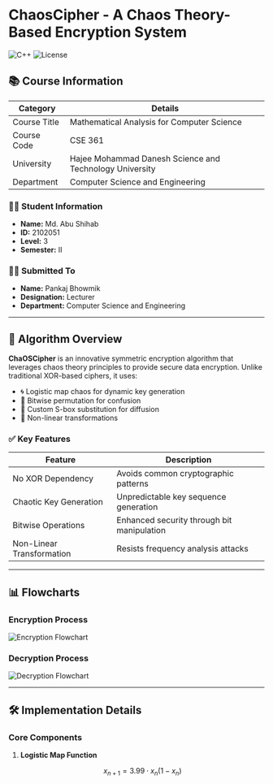 # ChaosCipher - A Chaos Theory-Based Encryption System
![C++](https://img.shields.io/badge/C++-17-blue.svg)
![License](https://img.shields.io/badge/License-Academic-blue.svg)

## 📚 Course Information
| Category          | Details                          |
|-------------------|----------------------------------|
| Course Title      | Mathematical Analysis for Computer Science |
| Course Code       | CSE 361                          |
| University        | Hajee Mohammad Danesh Science and Technology University |
| Department        | Computer Science and Engineering |

### 👨‍🎓 Student Information
- **Name:** Md. Abu Shihab
- **ID:** 2102051
- **Level:** 3
- **Semester:** II

### 👨‍🏫 Submitted To
- **Name:** Pankaj Bhowmik
- **Designation:** Lecturer
- **Department:** Computer Science and Engineering

---

## 🔐 Algorithm Overview
**ChaOSCipher** is an innovative symmetric encryption algorithm that leverages chaos theory principles to provide secure data encryption. Unlike traditional XOR-based ciphers, it uses:

- 🌀 Logistic map chaos for dynamic key generation
- 🔀 Bitwise permutation for confusion
- 🧩 Custom S-box substitution for diffusion
- 🔄 Non-linear transformations

### ✅ Key Features
| Feature | Description |
|---------|-------------|
| No XOR Dependency | Avoids common cryptographic patterns |
| Chaotic Key Generation | Unpredictable key sequence generation |
| Bitwise Operations | Enhanced security through bit manipulation |
| Non-Linear Transformation | Resists frequency analysis attacks |

---

## 📊 Flowcharts

### Encryption Process
![Encryption Flowchart](encryption_flow.png)

### Decryption Process
![Decryption Flowchart](decryption_flow.png)

---

## 🛠 Implementation Details

### Core Components
1. **Logistic Map Function**
   ```math
   x_{n+1} = 3.99 \cdot x_n (1 - x_n)
